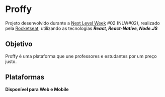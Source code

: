 # Proffy
Projeto desenvolvido durante a [Next Level Week](https://nextlevelweek.com) #02 (NLW#02), realizado pela [Rocketseat](https://github.com/Rocketseat), utilizando as tecnologias **_React, React-Native, Node.JS_**

## Objetivo
Proffy é uma plataforma que une professores e estudantes por um preço justo.

## Plataformas
**Disponível para Web e Mobile**
